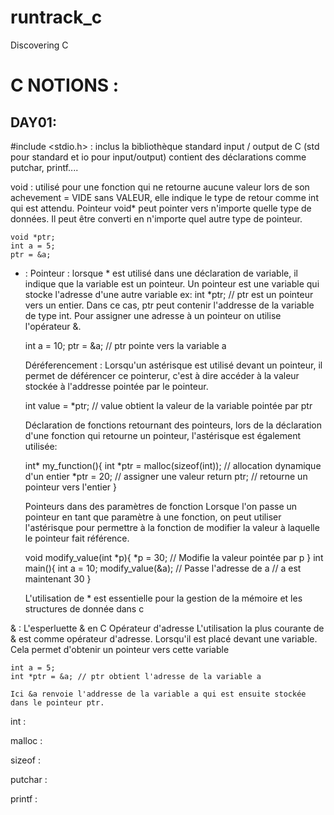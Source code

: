 # runtrack_c
Discovering C 
# C NOTIONS :

## DAY01:

#include <stdio.h> : inclus la bibliothèque standard input / output de C (std pour standard et io pour input/output) contient des déclarations comme putchar, printf....

void : utilisé pour une fonction qui ne retourne aucune valeur lors de son achevement = VIDE sans VALEUR, elle indique le type de retour comme int qui est attendu. 
    Pointeur void* peut pointer vers n'importe quelle type de données. Il peut être converti en n'importe quel autre type de pointeur. 
    
    void *ptr;
    int a = 5;
    ptr = &a;

* : 
    Pointeur : lorsque * est utilisé dans une déclaration de variable, il indique que la variable est un pointeur.
    Un pointeur est une variable qui stocke l'adresse d'une autre variable ex:
    int *ptr; // ptr est un pointeur vers un entier. 
    Dans ce cas, ptr peut contenir l'addresse de la variable de type int. Pour assigner une adresse à un pointeur on utilise l'opérateur &.
    
    int a = 10;
    ptr = &a; // ptr pointe vers la variable a

    Déréferencement :
    Lorsqu'un astérisque est utilisé devant un pointeur, il permet de déférencer ce pointerur, c'est à dire accéder à la valeur stockée à l'addresse pointée par le pointeur.
    
    int value = *ptr; // value obtient la valeur de la variable pointée par ptr

    Déclaration de fonctions retournant des pointeurs, lors de la déclaration d'une fonction qui retourne un pointeur, l'astérisque est également utilisée:

    int* my_function(){
        int *ptr = malloc(sizeof(int)); // allocation dynamique d'un entier
        *ptr = 20; // assigner une valeur
        return ptr; // retourne un pointeur vers l'entier
    }

    Pointeurs dans des paramètres de fonction
    Lorsque l'on passe un pointeur en tant que paramètre à une fonction, on peut utiliser l'astérisque pour permettre à la fonction de modifier la valeur à laquelle le pointeur fait référence.

    void modify_value(int *p){
        *p = 30; // Modifie la valeur pointée par p 
     } 
    int main(){
        int a = 10;
        modify_value(&a); // Passe l'adresse de a // a est maintenant 30
    }               

    L'utilisation de * est essentielle pour la gestion de la mémoire et les structures de donnée dans c

& : L'esperluette & en C
    Opérateur d'adresse
    L'utilisation la plus courante de & est comme opérateur d'adresse. Lorsqu'il est placé devant une variable. Cela permet d'obtenir un pointeur vers cette variable

    int a = 5;
    int *ptr = &a; // ptr obtient l'adresse de la variable a
    
    Ici &a renvoie l'addresse de la variable a qui est ensuite stockée dans le pointeur ptr.
    
int :

malloc :

sizeof :


putchar :


printf : 